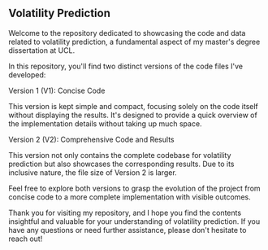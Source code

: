 ## Volatility Prediction

Welcome to the repository dedicated to showcasing the code and data related to volatility prediction, a fundamental aspect of my master's degree dissertation at UCL.

In this repository, you'll find two distinct versions of the code files I've developed:

Version 1 (V1): Concise Code

This version is kept simple and compact, focusing solely on the code itself without displaying the results. It's designed to provide a quick overview of the implementation details without taking up much space.

Version 2 (V2): Comprehensive Code and Results

This version not only contains the complete codebase for volatility prediction but also showcases the corresponding results. Due to its inclusive nature, the file size of Version 2 is larger.

Feel free to explore both versions to grasp the evolution of the project from concise code to a more complete implementation with visible outcomes.

Thank you for visiting my repository, and I hope you find the contents insightful and valuable for your understanding of volatility prediction. If you have any questions or need further assistance, please don't hesitate to reach out!
